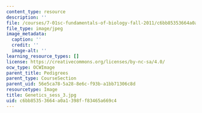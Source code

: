 ```yaml
---
content_type: resource
description: ''
file: /courses/7-01sc-fundamentals-of-biology-fall-2011/c6bb85353664a0a1398ff83465a669c4_Genetics_sess_3.jpg
file_type: image/jpeg
image_metadata:
  caption: ''
  credit: ''
  image-alt: ''
learning_resource_types: []
license: https://creativecommons.org/licenses/by-nc-sa/4.0/
ocw_type: OCWImage
parent_title: Pedigrees
parent_type: CourseSection
parent_uid: 56e5ca78-5a28-8e6c-f93b-a1bb71306c8d
resourcetype: Image
title: Genetics_sess_3.jpg
uid: c6bb8535-3664-a0a1-398f-f83465a669c4
---
```

